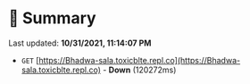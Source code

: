 # 📖 Summary
Last updated: **10/31/2021, 11:14:07 PM**

- `GET` [https://Bhadwa-sala.toxicblte.repl.co](https://Bhadwa-sala.toxicblte.repl.co) - **Down** (120272ms)
